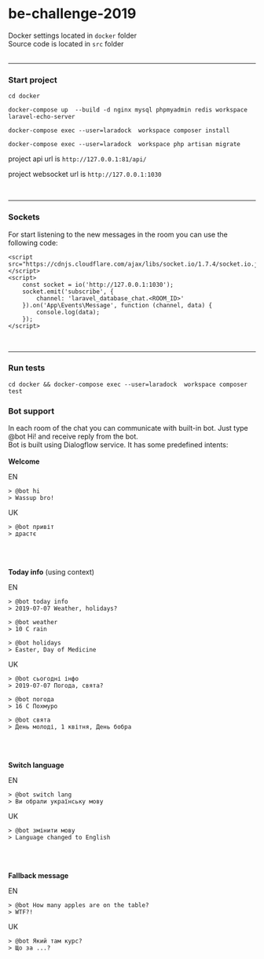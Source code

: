 <h1> be-challenge-2019</h1>

Docker settings located in `docker` folder
<br>
Source code is located in `src` folder
<br>
<br>
<hr>

<h3>Start project</h3>

```
cd docker
```

```
docker-compose up  --build -d nginx mysql phpmyadmin redis workspace laravel-echo-server
```

```
docker-compose exec --user=laradock  workspace composer install
```

```
docker-compose exec --user=laradock  workspace php artisan migrate
```

project api url is `http://127.0.0.1:81/api/`

project websocket url is `http://127.0.0.1:1030`

<br>
<hr>

<h3>Sockets</h3>

For start listening to the new messages in the room you can use the following code:

```
<script src="https://cdnjs.cloudflare.com/ajax/libs/socket.io/1.7.4/socket.io.js"></script>
<script>
    const socket = io('http://127.0.0.1:1030');
    socket.emit('subscribe', {
        channel: 'laravel_database_chat.<ROOM_ID>'
    }).on('App\Events\Message', function (channel, data) {
        console.log(data);
    });
</script>
```

<br>
<hr>

<h3>Run tests</h3>

```
cd docker && docker-compose exec --user=laradock  workspace composer test
```

<h3>Bot support</h3>
In each room of the chat you can communicate with built-in bot. Just type @bot Hi! and receive reply from the bot.
<br>
Bot is built using Dialogflow service. It has some predefined intents:
<br>
<br>
<b>Welcome</b>
<br>

EN

```
> @bot hi
> Wassup bro!
```

UK

```
> @bot привіт
> драстє
```

<br>
<br>

<b>Today info</b> (using context)
<br>

EN

```
> @bot today info
> 2019-07-07 Weather, holidays?

> @bot weather 
> 10 C rain

> @bot holidays
> Easter, Day of Medicine
```


UK

```
> @bot сьогодні інфо
> 2019-07-07 Погода, свята?

> @bot погода 
> 16 С Похмуро

> @bot свята
> День молоді, 1 квітня, День бобра
```
<br>
<br>


<b>Switch language</b>
<br>

EN

```
> @bot switch lang
> Ви обрали українську мову
```

UK

```
> @bot змінити мову
> Language changed to English
```

<br>
<br>

<b>Fallback message</b>
<br>

EN

```
> @bot How many apples are on the table?
> WTF?!
```

UK

```
> @bot Який там курс?
> Що за ...?
```

<br>
<br>


